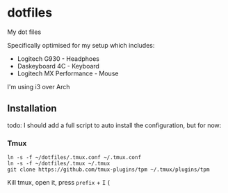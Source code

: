 # dotfiles
My dot files

Specifically optimised for my setup which includes:

* Logitech G930 - Headphoes 
* Daskeyboard 4C - Keyboard
* Logitech MX Performance - Mouse

I'm using i3 over Arch

## Installation
todo: I should add a full script to auto install the configuration, but for now:

### Tmux
```
ln -s -f ~/dotfiles/.tmux.conf ~/.tmux.conf
ln -s -f ~/dotfiles/.tmux ~/.tmux
git clone https://github.com/tmux-plugins/tpm ~/.tmux/plugins/tpm
```
Kill tmux, open it, press `prefix` + <kbd>I</kbd> (
